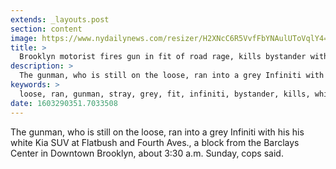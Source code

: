 ```yaml
--- 
extends: _layouts.post 
section: content 
image: https://www.nydailynews.com/resizer/H2XNcC6R5VvfFbYNAulUToVqlY4=/1200x0/center/bottom/cloudfront-us-east-1.images.arcpublishing.com/tronc/JPOQ3I6TJRAHBOY4BB2KBAB5EY.JPG 
title: > 
  Brooklyn motorist fires gun in fit of road rage, kills bystander with stray bullet 
description: > 
  The gunman, who is still on the loose, ran into a grey Infiniti with his his white Kia SUV at Flatbush and Fourth Aves., a block from the Barclays Center in Downtown Brooklyn, about 3:30 a.m. Sunday, cops said. 
keywords: > 
  loose, ran, gunman, stray, grey, fit, infiniti, bystander, kills, white, suv, motorist, fourth, kia, bullet, road, flatbush, gun, rage, fires 
date: 1603290351.7033508 
--- 
```

<div><p class=""> The gunman, who is still on the loose, ran into a grey Infiniti with his his white Kia SUV at Flatbush and Fourth Aves., a block from the Barclays Center in Downtown Brooklyn, about 3:30 a.m. Sunday, cops said. </p> </div>